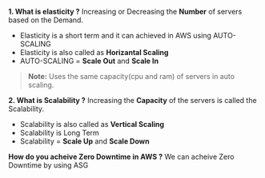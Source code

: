 **1. What is elasticity ?**
Increasing or Decreasing the **Number** of servers based on the Demand.
-  Elasticity is a short term and it can achieved in AWS using AUTO-SCALING
-  Elasticity is also called as **Horizantal Scaling**
-  AUTO-SCALING = **Scale Out** and **Scale In**

> **Note:** Uses the same capacity(cpu and ram) of servers in auto scaling. 
   
   
 **2. What is Scalability ?**
Increasing the **Capacity** of the servers is called the Scalability.
- Scalability is also called as **Vertical Scaling**
- Scalability is Long Term
- Scalability = **Scale Up** and **Scale Down**

**How do you acheive Zero Downtime in AWS ?**
We can acheive Zero Downtime by using ASG
